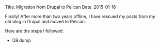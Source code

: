 Title: Migration from Drupal to Pelican
Date: 2015-01-16

Finally! After more than two years offline, I have rescued my posts from my old blog in Drupal and moved to Pelican.

Here are the steps I followed:

- DB dump
